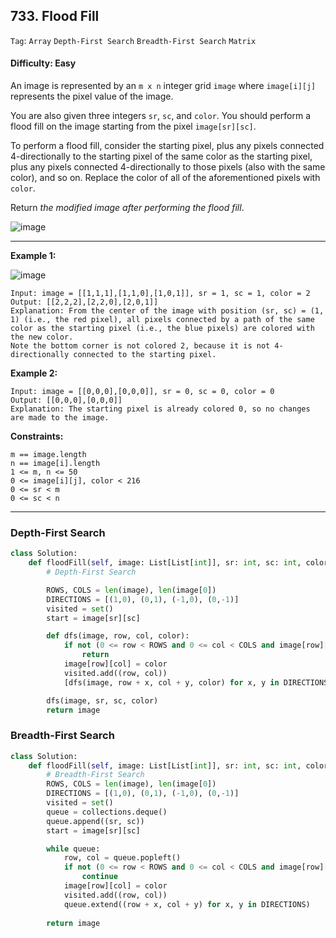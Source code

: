 ## 733. Flood Fill

```Tag```: ```Array``` ```Depth-First Search``` ```Breadth-First Search``` ```Matrix```

#### Difficulty: Easy

An image is represented by an ```m x n``` integer grid ```image``` where ```image[i][j]``` represents the pixel value of the image.

You are also given three integers ```sr```, ```sc```, and ```color```. You should perform a flood fill on the image starting from the pixel ```image[sr][sc]```.

To perform a flood fill, consider the starting pixel, plus any pixels connected 4-directionally to the starting pixel of the same color as the starting pixel, plus any pixels connected 4-directionally to those pixels (also with the same color), and so on. Replace the color of all of the aforementioned pixels with ```color```.

Return *the modified image after performing the flood fill*.

![image](https://user-images.githubusercontent.com/35042430/209402370-c9919054-6479-402e-aa87-8d2f873db877.png)

---

__Example 1:__

![image](https://assets.leetcode.com/uploads/2021/06/01/flood1-grid.jpg)
```
Input: image = [[1,1,1],[1,1,0],[1,0,1]], sr = 1, sc = 1, color = 2
Output: [[2,2,2],[2,2,0],[2,0,1]]
Explanation: From the center of the image with position (sr, sc) = (1, 1) (i.e., the red pixel), all pixels connected by a path of the same color as the starting pixel (i.e., the blue pixels) are colored with the new color.
Note the bottom corner is not colored 2, because it is not 4-directionally connected to the starting pixel.
```

__Example 2:__

```
Input: image = [[0,0,0],[0,0,0]], sr = 0, sc = 0, color = 0
Output: [[0,0,0],[0,0,0]]
Explanation: The starting pixel is already colored 0, so no changes are made to the image.
```

__Constraints:__

```
m == image.length
n == image[i].length
1 <= m, n <= 50
0 <= image[i][j], color < 216
0 <= sr < m
0 <= sc < n
```

---

### Depth-First Search

```Python
class Solution:
    def floodFill(self, image: List[List[int]], sr: int, sc: int, color: int) -> List[List[int]]:
        # Depth-First Search

        ROWS, COLS = len(image), len(image[0])
        DIRECTIONS = [(1,0), (0,1), (-1,0), (0,-1)]
        visited = set()
        start = image[sr][sc]

        def dfs(image, row, col, color):
            if not (0 <= row < ROWS and 0 <= col < COLS and image[row][col] == start and not (row, col) in visited):
                return
            image[row][col] = color
            visited.add((row, col))
            [dfs(image, row + x, col + y, color) for x, y in DIRECTIONS]

        dfs(image, sr, sc, color)
        return image
```

### Breadth-First Search

```Python
class Solution:
    def floodFill(self, image: List[List[int]], sr: int, sc: int, color: int) -> List[List[int]]:
        # Breadth-First Search
        ROWS, COLS = len(image), len(image[0])
        DIRECTIONS = [(1,0), (0,1), (-1,0), (0,-1)]
        visited = set()
        queue = collections.deque()
        queue.append((sr, sc))
        start = image[sr][sc]

        while queue:
            row, col = queue.popleft()
            if not (0 <= row < ROWS and 0 <= col < COLS and image[row][col] == start and not (row, col) in visited):
                continue
            image[row][col] = color
            visited.add((row, col))
            queue.extend((row + x, col + y) for x, y in DIRECTIONS)
        
        return image
```
